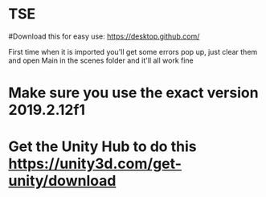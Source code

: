 # TSE
#Download this for easy use: https://desktop.github.com/
 
First time when it is imported you'll get some errors pop up, just clear them and open Main in the scenes folder and it'll all work fine

# Make sure you use the exact version 2019.2.12f1
# Get the Unity Hub to do this https://unity3d.com/get-unity/download
